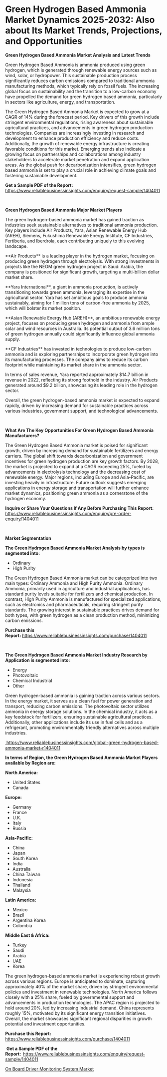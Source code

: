 <p><h1>Green Hydrogen Based Ammonia Market Dynamics 2025-2032: Also about Its Market Trends, Projections, and Opportunities</h1></p><p><strong>Green Hydrogen Based Ammonia Market Analysis and Latest Trends</strong></p>
<p><p>Green Hydrogen Based Ammonia is ammonia produced using green hydrogen, which is generated through renewable energy sources such as wind, solar, or hydropower. This sustainable production process significantly reduces carbon emissions compared to traditional ammonia manufacturing methods, which typically rely on fossil fuels. The increasing global focus on sustainability and the transition to a low-carbon economy have propelled the demand for green hydrogen based ammonia, particularly in sectors like agriculture, energy, and transportation.</p><p>The Green Hydrogen Based Ammonia Market is expected to grow at a CAGR of 14% during the forecast period. Key drivers of this growth include stringent environmental regulations, rising awareness about sustainable agricultural practices, and advancements in green hydrogen production technologies. Companies are increasingly investing in research and development to enhance production efficiency and reduce costs. Additionally, the growth of renewable energy infrastructure is creating favorable conditions for this market. Emerging trends also indicate a growing focus on partnerships and collaborations among industry stakeholders to accelerate market penetration and expand application areas. As the global push for decarbonization intensifies, green hydrogen based ammonia is set to play a crucial role in achieving climate goals and fostering sustainable development.</p></p>
<p><strong>Get a Sample PDF of the Report:&nbsp;</strong> <a href="https://www.reliablebusinessinsights.com/enquiry/request-sample/1404011?utm_campaign=3276&utm_medium=2&utm_source=Github&utm_content=ia&utm_term=28032025&utm_id=green-hydrogen-based-ammonia">https://www.reliablebusinessinsights.com/enquiry/request-sample/1404011</a></p>
<p>&nbsp;</p>
<p><strong>Green Hydrogen Based Ammonia Major Market Players</strong></p>
<p><p>The green hydrogen-based ammonia market has gained traction as industries seek sustainable alternatives to traditional ammonia production. Key players include Air Products, Yara, Asian Renewable Energy Hub (AREH), Siemens, Fukushima Renewable Energy Institute, CF Industries, Fertiberia, and Iberdrola, each contributing uniquely to this evolving landscape.</p><p>**Air Products** is a leading player in the hydrogen market, focusing on producing green hydrogen through electrolysis. With strong investments in projects like the NEOM green hydrogen project in Saudi Arabia, the company is positioned for significant growth, targeting a multi-billion dollar market share.</p><p>**Yara International**, a giant in ammonia production, is actively transitioning towards green ammonia, leveraging its expertise in the agricultural sector. Yara has set ambitious goals to produce ammonia sustainably, aiming for 1 million tons of carbon-free ammonia by 2025, which will bolster its market position.</p><p>**Asian Renewable Energy Hub (AREH)**, an ambitious renewable energy project, focuses on producing green hydrogen and ammonia from ample solar and wind resources in Australia. Its potential output of 3.6 million tons of green hydrogen annually could significantly influence global ammonia supply.</p><p>**CF Industries** has invested in technologies to produce low-carbon ammonia and is exploring partnerships to incorporate green hydrogen into its manufacturing processes. The company aims to reduce its carbon footprint while maintaining its market share in the ammonia sector.</p><p>In terms of sales revenue, Yara reported approximately $14.7 billion in revenue in 2022, reflecting its strong foothold in the industry. Air Products generated around $9.2 billion, showcasing its leading role in the hydrogen sector.</p><p>Overall, the green hydrogen-based ammonia market is expected to expand rapidly, driven by increasing demand for sustainable practices across various industries, government support, and technological advancements.</p></p>
<p>&nbsp;</p>
<p><strong>What Are The Key Opportunities For Green Hydrogen Based Ammonia Manufacturers?</strong></p>
<p><p>The Green Hydrogen Based Ammonia market is poised for significant growth, driven by increasing demand for sustainable fertilizers and energy carriers. The global shift towards decarbonization and government incentives for green hydrogen production are key growth factors. By 2028, the market is projected to expand at a CAGR exceeding 25%, fueled by advancements in electrolysis technology and the decreasing cost of renewable energy. Major regions, including Europe and Asia-Pacific, are investing heavily in infrastructure. Future outlook suggests emerging applications in energy storage and transportation will further enhance market dynamics, positioning green ammonia as a cornerstone of the hydrogen economy.</p></p>
<p><strong>Inquire or Share Your Questions If Any Before Purchasing This Report:</strong> <a href="https://www.reliablebusinessinsights.com/enquiry/pre-order-enquiry/1404011?utm_campaign=3276&utm_medium=2&utm_source=Github&utm_content=ia&utm_term=28032025&utm_id=green-hydrogen-based-ammonia">https://www.reliablebusinessinsights.com/enquiry/pre-order-enquiry/1404011</a></p>
<p>&nbsp;</p>
<p><strong>Market Segmentation</strong></p>
<p><strong>The Green Hydrogen Based Ammonia Market Analysis by types is segmented into:</strong></p>
<p><ul><li>Ordinary</li><li>High Purity</li></ul></p>
<p><p>The Green Hydrogen Based Ammonia market can be categorized into two main types: Ordinary Ammonia and High Purity Ammonia. Ordinary Ammonia, primarily used in agriculture and industrial applications, has standard purity levels suitable for fertilizers and chemical production. In contrast, High Purity Ammonia is manufactured for specialized applications, such as electronics and pharmaceuticals, requiring stringent purity standards. The growing interest in sustainable practices drives demand for both types, with green hydrogen as a clean production method, minimizing carbon emissions.</p></p>
<p><strong>Purchase this Report:&nbsp;</strong><a href="https://www.reliablebusinessinsights.com/purchase/1404011?utm_campaign=3276&utm_medium=2&utm_source=Github&utm_content=ia&utm_term=28032025&utm_id=green-hydrogen-based-ammonia">https://www.reliablebusinessinsights.com/purchase/1404011</a></p>
<p>&nbsp;</p>
<p><strong>The Green Hydrogen Based Ammonia Market Industry Research by Application is segmented into:</strong></p>
<p><ul><li>Energy</li><li>Photovoltaic</li><li>Chemical Industrial</li><li>Other</li></ul></p>
<p><p>Green hydrogen-based ammonia is gaining traction across various sectors. In the energy market, it serves as a clean fuel for power generation and transport, reducing carbon emissions. The photovoltaic sector utilizes ammonia in energy storage solutions. In the chemical industry, it acts as a key feedstock for fertilizers, ensuring sustainable agricultural practices. Additionally, other applications include its use in fuel cells and as a refrigerant, promoting environmentally friendly alternatives across multiple industries.</p></p>
<p><a href="https://www.reliablebusinessinsights.com/global-green-hydrogen-based-ammonia-market-r1404011?utm_campaign=3276&utm_medium=2&utm_source=Github&utm_content=ia&utm_term=28032025&utm_id=green-hydrogen-based-ammonia">&nbsp;https://www.reliablebusinessinsights.com/global-green-hydrogen-based-ammonia-market-r1404011</a></p>
<p><strong>In terms of Region, the Green Hydrogen Based Ammonia Market Players available by Region are:</strong></p>
<p>
    <p> <strong> North America: </strong>
        <ul>
            <li>United States</li>
            <li>Canada</li>
        </ul>
        </p> 
    <p> <strong> Europe: </strong>
        <ul>
            <li>Germany</li>
            <li>France</li>
            <li>U.K.</li>
            <li>Italy</li>
            <li>Russia</li>
        </ul>
        </p> 
    <p> <strong> Asia-Pacific: </strong>
        <ul>
            <li>China</li>
            <li>Japan</li>
            <li>South Korea</li>
            <li>India</li>
            <li>Australia</li>
            <li>China Taiwan</li>
            <li>Indonesia</li>
            <li>Thailand</li>
            <li>Malaysia</li>
        </ul>
        </p> 
    <p> <strong> Latin America: </strong>
        <ul>
            <li>Mexico</li>
            <li>Brazil</li>
            <li>Argentina Korea</li>
            <li>Colombia</li>
        </ul>
        </p> 
    <p> <strong> Middle East & Africa: </strong>
        <ul>
            <li>Turkey</li>
            <li>Saudi</li>
            <li>Arabia</li>
            <li>UAE</li>
            <li>Korea</li>
        </ul>
    </p>
    </p>
<p><p>The green hydrogen-based ammonia market is experiencing robust growth across various regions. Europe is anticipated to dominate, capturing approximately 40% of the market share, driven by stringent environmental policies and investment in renewable technologies. North America follows closely with a 25% share, fueled by governmental support and advancements in production technologies. The APAC region is projected to hold around 20%, led by increasing industrial demand. China represents roughly 15%, motivated by its significant energy transition initiatives. Overall, the market showcases significant regional disparities in growth potential and investment opportunities.</p></p>
<p><strong>Purchase this Report: </strong><a href="https://www.reliablebusinessinsights.com/purchase/1404011?utm_campaign=3276&utm_medium=2&utm_source=Github&utm_content=ia&utm_term=28032025&utm_id=green-hydrogen-based-ammonia">https://www.reliablebusinessinsights.com/purchase/1404011</a></p>
<p>&nbsp;<strong>Get a Sample PDF of the Report:&nbsp;&nbsp;</strong><a href="https://www.reliablebusinessinsights.com/enquiry/request-sample/1404011?utm_campaign=3276&utm_medium=2&utm_source=Github&utm_content=ia&utm_term=28032025&utm_id=green-hydrogen-based-ammonia">https://www.reliablebusinessinsights.com/enquiry/request-sample/1404011</a></p>
<p><strong></strong></p>
<p><p><a href="https://github.com/sirayedantte/Market-Research-Report-List-1/blob/main/on-board-driver-monitoring-system-market.md?utm_campaign=3276&utm_medium=2&utm_source=Github&utm_content=ia&utm_term=28032025&utm_id=green-hydrogen-based-ammonia">On Board Driver Monitoring System Market</a></p></p>